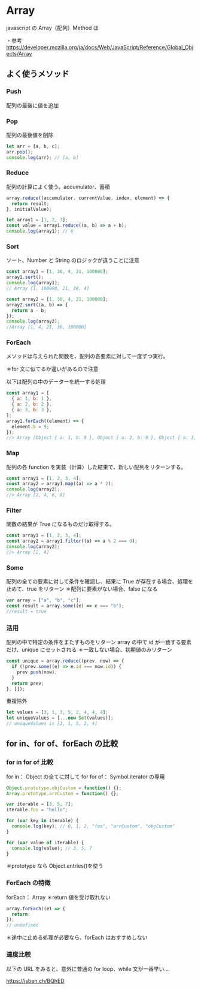 # Array

javascript の Array（配列）Method は

・参考
<https://developer.mozilla.org/ja/docs/Web/JavaScript/Reference/Global_Objects/Array>

## よく使うメソッド

### Push

配列の最後に値を追加

### Pop

配列の最後値を削除

```javascript
let arr = [a, b, c];
arr.pop();
console.log(arr); // [a, b]
```

### Reduce

配列の計算によく使う。accumulator、蓄積

```javascript
array.reduce((accumulator, currentValue, index, element) => {
  return result;
}, initialValue);

let array1 = [1, 2, 3];
const value = array1.reduce((a, b) => a + b);
console.log(array1); // 6
```

### Sort

ソート、Number と String のロジックが違うことに注意

```javascript
const array1 = [1, 30, 4, 21, 100000];
array1.sort();
console.log(array1);
// Array [1, 100000, 21, 30, 4]

const array2 = [1, 30, 4, 21, 100000];
array2.sort((a, b) => {
  return a - b;
});
console.log(array2);
//Array [1, 4, 21, 30, 100000]
```

### ForEach

メソッドは与えられた関数を、配列の各要素に対して一度ずつ実行。

＊for 文に似てるか違いがあるので注意

以下は配列の中のデーターを統一する処理

```javascript
const array1 = [
  { a: 1, b: 1 },
  { a: 2, b: 2 },
  { a: 3, b: 3 },
];
array1.forEach((element) => {
  element.b = 9;
});
//> Array [Object { a: 1, b: 9 }, Object { a: 2, b: 9 }, Object { a: 3, b: 9 }]
```

### Map

配列の各 function を実装（計算）した結果で、新しい配列をリターンする。

```javascript
const array1 = [1, 2, 3, 4];
const array2 = array1.map((a) => a * 2);
console.log(array2);
//> Array [2, 4, 6, 8]
```

### Filter

関数の結果が True になるものだけ取得する。

```javascript
const array1 = [1, 2, 3, 4];
const array2 = array1.filter((a) => a % 2 === 0);
console.log(array2);
//> Array [2, 4]
```

### Some

配列の全ての要素に対して条件を確認し、結果に True が存在する場合、処理を止めて、true をリターン
＊配列に要素がない場合、false になる

```javascript
var array = ["a", "b", "c"];
const result = array.some((e) => e === "b");
//result = true
```

### 活用

配列の中で特定の条件をまたすものをリターン
array の中で id が一致する要素だけ、unique にセットされる
＊一致しない場合、初期値のみリターン

```javascript
const unique = array.reduce((prev, now) => {
  if (!prev.some((e) => e.id === now.id)) {
    prev.push(now);
  }
  return prev;
}, []);
```

重複除外

```javascript
let values = [3, 1, 3, 5, 2, 4, 4, 4];
let uniqueValues = [...new Set(values)];
// uniqueValues is [3, 1, 5, 2, 4]
```

## for in、for of、forEach の比較

### for in for of 比較

for in： Object の全てに対して for
for of： Symbol.iterator の専用

```javascript
Object.prototype.objCustom = function() {};
Array.prototype.arrCustom = function() {};

var iterable = [3, 5, 7];
iterable.foo = "hello";

for (var key in iterable) {
  console.log(key); // 0, 1, 2, "foo", "arrCustom", "objCustom"
}

for (var value of iterable) {
  console.log(value); // 3, 5, 7
}
```

＊prototype なら Object.entries()を使う

### ForEach の特徴

forEach： Array ＊return 値を受け取れない

```javascript
array.forEach((e) => {
  return;
});
// undefined
```

＊途中に止める処理が必要なら、forEach はおすすめしない

### 速度比較

以下の URL をみると、意外に普通の for loop、while 文が一番早い…

<https://jsben.ch/BQhED>
